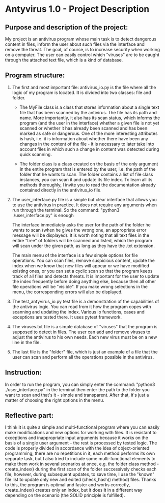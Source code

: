 # Antyvirus 1.0 - Project Description
## Purpose and description of the project:

My project is an antivirus program whose main task is to detect dangerous content in files, inform the user about such files via the interface and remove the threat. The goal, of course, is to increase security when working on a computer. The user can easily control which "viruses" are to be caught through the attached text file, which is a kind of database.

## Program structure:

1. The first and most important file: antivirus_io.py is the file where all the logic of my program is located. It is divided into two classes: file and folder.

    - The MyFile class is a class that stores information about a single text file that has been scanned by the antivirus. The file has its path and name. More importantly, it also has its scan status, which informs the program (and the user in the interface) whether a given file is not yet scanned or whether it has already been scanned and has been marked as safe or dangerous. One of the more interesting attributes is hash, i.e. it is information about whether there have been any changes in the content of the file - it is necessary to later take into account files in which such a change in content was detected during quick scanning.

    - The folder class is a class created on the basis of the only argument in the entire program that is entered by the user, i.e. the path of the folder that he wants to scan. The folder contains a list of file class instances, you can scan it and update its file index. To learn all its methods thoroughly, I invite you to read the documentation already contained directly in the antivirus_io file.

2. The user_interface.py file is a simple but clear interface that allows you to use the antivirus in practice. It does not require any arguments when run through the terminal. So the command: "python3 ./user_interface.py" is enough

    The interface immediately asks the user for the path of the folder he wants to scan (when he gives the wrong one, an appropriate error message will be displayed). It is worth noting that all text files in the entire "tree" of folders will be scanned and listed, which the program will scan under the given path, as long as they have the .txt extension.

    The main menu of the interface is a few simple options for file operations. You can scan files, remove suspicious content, update the index when we know that new files will appear or we have modified existing ones, or you can set a cyclic scan so that the program keeps track of all files and detects threats. It is important for the user to update the index frequently before doing anything else, because then all other file operations will be "visible". If you make wrong selections in the menu, the corresponding errors will also be displayed.

3. The test_antyvirus_io.py test file is a demonstration of the capabilities of the antivirus logic. You can read from it how the program copes with scanning and updating the index. Various io functions, cases and exceptions are tested there. It uses pytest framework.

4. The viruses.txt file is a simple database of "viruses" that the program is supposed to detect in files. The user can add and remove viruses to adjust the antivirus to his own needs. Each new virus must be on a new line in the file.

5. The last file is the "folder" file, which is just an example of a file that the user can scan and perform all the operations possible in the antivirus.

## Instruction:
In order to run the program, you can simply enter the command: "python3 ./user_interface.py" in the terminal.then enter the path to the folder you want to scan and that's it - simple and transparent. After that, it's just a matter of choosing the right options in the menu.

## Reflective part:
I think it is quite a simple and multi-functional program where you can easily make modifications and new options for working with files. It is resistant to exceptions and inappropriate input arguments because it works on the basis of a single user argument - the rest is processed by tested logic. The code is properly divided in accordance with the idea of ​​object-oriented programming, there are no repetitions in it, each method performs its own separate task, but I also tried to include some multi-functional elements to make them work in several scenarios at once, e.g. the folder class method - create_index() during the first scan of the folder successively checks each file, however, during subsequent updates, to save time, I use the "known" file list to update only new and edited (check_hash() method) files. Thanks to this, the program is optimal and faster and works correctly, create_index() creates only an index, but it does it in a different way depending on the scenario (the SOLID principle is fulfilled).